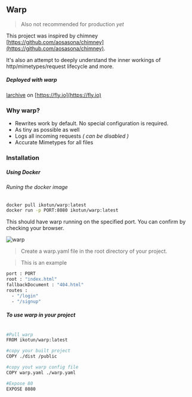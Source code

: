 ## Warp

> Also not recommended for production _yet_

This project was inspired by chimney [https://github.com/aosasona/chimney](https://github.com/aosasona/chimney).

It's also an attempt to deeply understand the inner workings of http/mimetypes/request lifecycle and more.

##### Deployed with warp

[larchive](https://larchive-fe.fly.dev) on [https://fly.io](https://fly.io)

### Why warp?

- Rewrites work by default. No special configuration is required.
- As tiny as possible as well
- Logs all incoming requests _( can be disabled )_
- Accurate Mimetypes for all files

### Installation

##### Using Docker

###### Runing the docker image

```bash
docker pull ikotun/warp:latest
docker run -p PORT:8080 ikotun/warp:latest
```

This should have warp running on the specified port.
You can confirm by checking your browser.

![warp](https://res.cloudinary.com/dbd7rcwwx/image/upload/v1714760406/Screenshot_2024-05-03_at_7.17.21_PM_jlks9r.png)

> Create a warp.yaml file in the root directory of your project.

> This is an example

```bash
port : PORT
root : "index.html"
fallbackDocument : "404.html"
routes :
  - "/login"
  - "/signup"

```

##### To use warp in your project

```bash

#Pull warp
FROM ikotun/warp:latest

#copy your built project
COPY ./dist /public

#copy yout warp config file
COPY warp.yaml ./warp.yaml

#Expose 80
EXPOSE 8080
```
